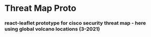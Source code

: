 # Threat Map Proto

### react-leaflet prototype for cisco security threat map - here using global volcano locations (3-2021)